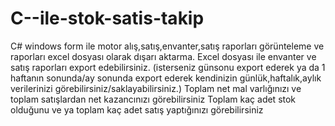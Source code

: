 # C--ile-stok-satis-takip
C# windows form ile motor alış,satış,envanter,satış raporları görünteleme ve raporları excel dosyası olarak dışarı aktarma.
Excel dosyası ile envanter ve satış raporları export edebilirsiniz.
(isterseniz günsonu export ederek ya da 1 haftanın sonunda/ay sonunda export ederek kendinizin günlük,haftalık,aylık verilerinizi görebilirsiniz/saklayabilirsiniz.)
Toplam net mal varlığınızı ve toplam satışlardan net kazancınızı görebilirsiniz
Toplam kaç adet stok olduğunu ve ya toplam kaç adet satış yaptığınızı görebilirsiniz

